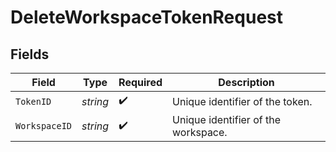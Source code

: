 # DeleteWorkspaceTokenRequest


## Fields

| Field                               | Type                                | Required                            | Description                         |
| ----------------------------------- | ----------------------------------- | ----------------------------------- | ----------------------------------- |
| `TokenID`                           | *string*                            | :heavy_check_mark:                  | Unique identifier of the token.     |
| `WorkspaceID`                       | *string*                            | :heavy_check_mark:                  | Unique identifier of the workspace. |